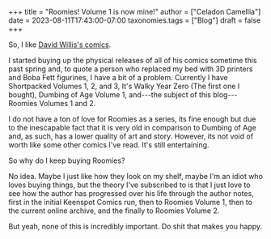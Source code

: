+++
title = "Roomies! Volume 1 is now mine!"
author = ["Celadon Camellia"]
date = 2023-08-11T17:43:00-07:00
taxonomies.tags = ["Blog"]
draft = false
+++

So, I like [David Willis's comics](https://www.dumbingofage.com/).

<!-- more -->

I started buying up the physical releases of all of his comics sometime this past spring and, to quote a person who replaced my bed with 3D printers and Boba Fett figurines, I have a bit of a problem. Currently I have Shortpacked Volumes 1, 2, and 3, It's Walky Year Zero (The first one I bought), Dumbing of Age Volume 1, and---the subject of this blog---Roomies Volumes 1 and 2.

I do not have a ton of love for Roomies as a series, its fine enough but due to the inescapable fact that it is very old in comparison to Dumbing of Age and, as such, has a lower quality of art and story. However, its not void of worth like some other comics I've read. It's still entertaining.

So why do I keep buying Roomies?

No idea. Maybe I just like how they look on my shelf, maybe I'm an idiot who loves buying things, but the theory I've subscribed to is that I just love to see how the author has progressed over his life through the author notes, first in the initial Keenspot Comics run, then to Roomies Volume 1, then to the current online archive, and the finally to Roomies Volume 2.

But yeah, none of this is incredibly important. Do shit that makes you happy.
